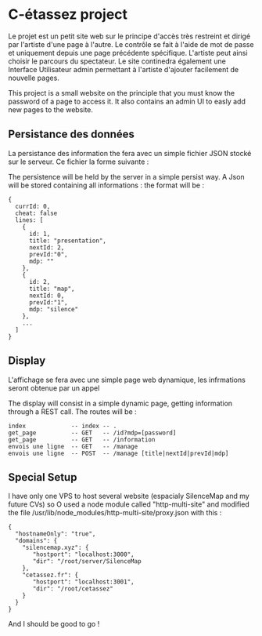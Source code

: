# C-étassez project

Le projet est un petit site web sur le principe d'accès très restreint et dirigé par l'artiste d'une page à l'autre.
Le contrôle se fait à l'aide de mot de passe et uniquement depuis une page précédente spécifique. L'artiste
peut ainsi choisir le parcours du spectateur.
Le site continedra également une Interface Utilisateur admin permettant à l'artiste d'ajouter facilement de nouvelle pages.

This project is a small website on the principle that you must know the password of a page to access it.
It also contains an admin UI to easly add new pages to the website.

## Persistance des données

La persistance des information the fera avec un simple fichier JSON stocké sur le serveur.
Ce fichier la forme suivante :

The persistence will be held by the server in a simple persist way. A Json will be stored containing all informations :
the format will be :

```
{
  currId: 0,
  cheat: false
  lines: [
    {
      id: 1,
      title: "presentation",
      nextId: 2,
      prevId:"0",
      mdp: ""
    },
    {
      id: 2,
      title: "map",
      nextId: 0,
      prevId:"1",
      mdp: "silence"
    },
    ...
  ]
}
```

## Display

L'affichage se fera avec une simple page web dynamique, les infrmations seront obtenue par un appel

The display will consist in a simple dynamic page, getting information through a REST call.
The routes will be :
```
index             -- index -- .
get_page          -- GET   -- /id?mdp=[password]
get_page          -- GET   -- /information
envois une ligne  -- GET   -- /manage
envois une ligne  -- POST  -- /manage [title|nextId|prevId|mdp]
```


## Special Setup

I have only one VPS to host several website (espacialy SilenceMap and my future CVs) so O used a node module called "http-multi-site" and modified the file
/usr/lib/node_modules/http-multi-site/proxy.json with this :
```
{
  "hostnameOnly": "true",
  "domains": {
    "silencemap.xyz": {
       "hostport": "localhost:3000",
       "dir": "/root/server/SilenceMap
    },
    "cetassez.fr": {
       "hostport": "localhost:3001",
       "dir": "/root/cetassez"
    }
  }
}
```

And I should be good to go !
